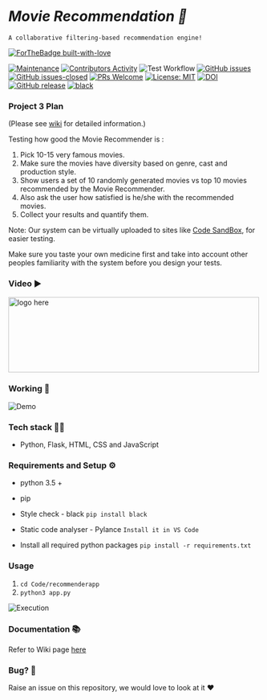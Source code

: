 # <i>Movie Recommendation 🎥 </i>

    A collaborative filtering-based recommendation engine!



[![ForTheBadge built-with-love](http://ForTheBadge.com/images/badges/built-with-love.svg)](https://github.com/AtharvaThorve)

[![Maintenance](https://img.shields.io/badge/Maintained%3F-yes-green.svg)](https://github.com/raghavnarula/MovieRecommender/graphs/commit-activity)
[![Contributors Activity](https://img.shields.io/github/commit-activity/m/raghavnarula/MovieRecommender)](https://github.com/raghavnarula/MovieRecommender/pulse)
![Test Workflow](https://github.com/raghavnarula/MovieRecommender/actions/workflows/test.yml/badge.svg)
[![GitHub issues](https://img.shields.io/github/issues/raghavnarula/MovieRecommender.svg)](https://github.com/raghavnarula/MovieRecommender/issues)
[![GitHub issues-closed](https://img.shields.io/github/issues-closed/raghavnarula/MovieRecommender.svg)](https://github.com/raghavnarula/MovieRecommender/issues?q=is%3Aissue+is%3Aclosed)
[![PRs Welcome](https://img.shields.io/badge/PRs-welcome-brightgreen.svg?style=flat-square)](http://makeapullrequest.com)
[![License: MIT](https://img.shields.io/badge/License-MIT-red.svg)](https://opensource.org/licenses/MIT)
[![DOI](https://zenodo.org/badge/DOI/10.5281/zenodo.8432874.svg)](https://doi.org/10.5281/zenodo.8432874)
[![GitHub release](https://img.shields.io/github/tag/raghavnarula/MovieRecommender.svg )](https://github.com/raghavnarula/MovieRecommender/tags)
[![black](https://img.shields.io/badge/StyleChecker-black-purple.svg)](https://pypi.org/project/black/)

### Project 3 Plan

(Please see [wiki](https://github.com/git-ankit/MovieRecommender/wiki/Project-3-Plan) for detailed information.)

Testing how good the Movie Recommender is :

1. Pick 10-15 very famous movies.
2. Make sure the movies have diversity based on genre, cast and production style.
3. Show users a set of 10 randomly generated movies vs top 10 movies recommended by the Movie Recommender.
4. Also ask the user how satisfied is he/she with the recommended movies.
5. Collect your results and quantify them.

Note: Our system can be virtually uploaded to sites like [Code SandBox](https://codesandbox.io/), for easier testing.

Make sure you taste your own medicine first and take into account other peoples familiarity with the system before you design your tests.

### Video ▶️

<a  href="https://youtu.be/OSjpryqI1RQ"><img height=150 width=500 alt="logo here" src="https://raw.githubusercontent.com/git-ankit/MovieRecommender/master/asset/group12.png"/></a>

### Working 📱

![Demo](https://raw.githubusercontent.com/git-ankit/MovieRecommender/master/asset/demo.gif)

### Tech stack 👨‍💻

- Python, Flask, HTML, CSS and JavaScript

### Requirements and Setup ⚙️

- python 3.5 +
- pip
- Style check - black
  `pip install black`
- Static code analyser - Pylance
  `Install it in VS Code`

- Install all required python packages
  `pip install -r requirements.txt `

### Usage

1. `cd Code/recommenderapp`
2. `python3 app.py`

![Execution](https://raw.githubusercontent.com/git-ankit/MovieRecommender/master/asset/execution.gif)

### Documentation 📚

Refer to Wiki page [here](https://github.com/git-ankit/MovieRecommender/wiki/Documentation)

### Bug? 🐛

Raise an issue on this repository, we would love to look at it ❤️
